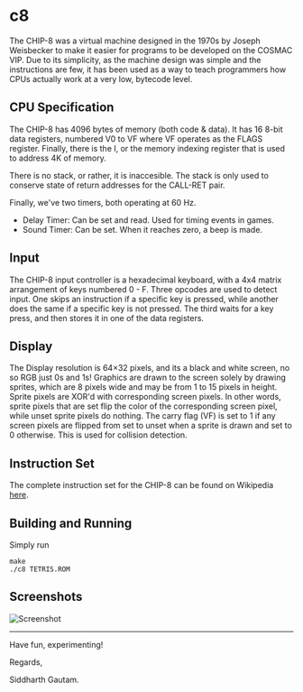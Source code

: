 # c8

The CHIP-8 was a virtual machine designed in the 1970s by Joseph Weisbecker to make it easier for programs to be developed on the COSMAC VIP. Due to its simplicity, as the machine design was simple and the instructions are few, it has been used as a way to teach programmers how CPUs actually work at a very low, bytecode level.

## CPU Specification
The CHIP-8 has 4096 bytes of memory (both code & data). It has 16 8-bit data registers, numbered V0 to VF where VF operates as the FLAGS register. Finally, there is the I, or the memory indexing register that is used to address 4K of memory.

There is no stack, or rather, it is inaccesible. The stack is only used to conserve state of return addresses for the CALL-RET pair.

Finally, we've two timers, both operating at 60 Hz.

- Delay Timer: Can be set and read. Used for timing events in games.
- Sound Timer: Can be set. When it reaches zero, a beep is made.

## Input

The CHIP-8 input controller is a hexadecimal keyboard, with a 4x4 matrix arrangement of keys numbered 0 - F. Three opcodes are used to detect input. One skips an instruction if a specific key is pressed, while another does the same if a specific key is not pressed. The third waits for a key press, and then stores it in one of the data registers.

## Display

The Display resolution is 64×32 pixels, and its a black and white screen, no so RGB just 0s and 1s! Graphics are drawn to the screen solely by drawing sprites, which are 8 pixels wide and may be from 1 to 15 pixels in height. Sprite pixels are XOR'd with corresponding screen pixels. In other words, sprite pixels that are set flip the color of the corresponding screen pixel, while unset sprite pixels do nothing. The carry flag (VF) is set to 1 if any screen pixels are flipped from set to unset when a sprite is drawn and set to 0 otherwise. This is used for collision detection.

## Instruction Set

The complete instruction set for the CHIP-8 can be found on Wikipedia [here](https://en.wikipedia.org/wiki/CHIP-8#Opcode_table).
## Building and Running

Simply run

```
make
./c8 TETRIS.ROM
```

## Screenshots
![Screenshot](https://i.imgur.com/NcFekgI.png)

---

Have fun, experimenting!

Regards,

Siddharth Gautam.
